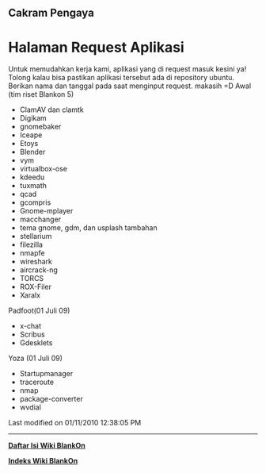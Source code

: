 ## Cakram Pengaya
# Halaman Request Aplikasi

Untuk memudahkan kerja kami, aplikasi yang di request masuk kesini ya! Tolong
kalau bisa pastikan aplikasi tersebut ada di repository ubuntu.
Berikan nama dan tanggal pada saat menginput request. makasih =D
Awal (tim riset Blankon 5)

  * ClamAV dan clamtk
  * Digikam
  * gnomebaker
  * Iceape
  * Etoys
  * Blender
  * vym
  * virtualbox-ose
  * kdeedu
  * tuxmath
  * qcad
  * gcompris
  * Gnome-mplayer
  * macchanger
  * tema gnome, gdm, dan usplash tambahan
  * stellarium
  * filezilla
  * nmapfe
  * wireshark
  * aircrack-ng
  * TORCS
  * ROX-Filer
  * Xaralx

Padfoot(01 Juli 09)
  * x-chat
  * Scribus
  * Gdesklets

Yoza (01 Juli 09)
  * Startupmanager
  * traceroute
  * nmap
  * package-converter
  * wvdial

Last modified on 01/11/2010 12:38:05 PM
 
---
[**Daftar Isi Wiki BlankOn**](/DaftarIsi/README.md)
 
[**Indeks Wiki BlankOn**](/Indeks.md)


